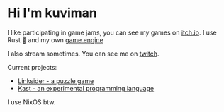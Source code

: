 # Hi I'm kuviman

I like participating in game jams, you can see my games on [itch.io](https://kuviman.itch.io).
I use Rust 🦀 and my own [game engine](https://github.com/geng-engine/geng)

I also stream sometimes. You can see me on [twitch](https://twitch.tv/kuviman).

Current projects:

- [Linksider - a puzzle game](https://store.steampowered.com/app/2995150/Linksider)
- [Kast - an experimental programming language](https://kast-lang.org)

I use NixOS btw.
